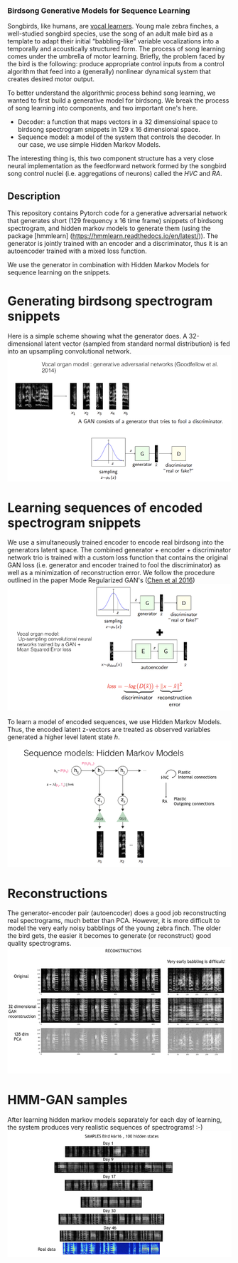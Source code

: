### Birdsong Generative Models for Sequence Learning

Songbirds, like humans, are [vocal learners](https://en.wikipedia.org/wiki/Vocal_learning). Young male zebra finches, a well-studied songbird species, use the song of an adult male bird as a template to adapt their initial “babbling-like” variable vocalizations into a temporally and acoustically structured form. The process of song learning comes under the umbrella of motor learning. Briefly, the problem faced by the bird is the following: produce appropriate control inputs from a control algorithm that feed into a (generally) nonlinear dynamical system that creates desired motor output. 

To better understand the algorithmic process behind song learning, we wanted to first build a generative model for birdsong. We break the process of song learning into components, and two important one's here.
* Decoder: a function that maps vectors in a 32 dimensioinal space to birdsong spectrogram snippets in 129 x 16 dimensional space.
* Sequence model: a model of the system that controls the decoder. In our case, we use simple Hidden Markov Models.

The interesting thing is, this two component structure has a very close neural implementation as the feedforward network formed by the songbird song control nuclei (i.e. aggregations of neurons) called the *HVC* and *RA*.

## Description
This repository contains Pytorch code for a generative adversarial network that generates short (129 frequency x 16 time frame) snippets of birdsong spectrogram, and hidden markov models to generate them (using the package [hmmlearn] (https://hmmlearn.readthedocs.io/en/latest/)). The generator is jointly trained with an encoder and a discriminator, thus it is an autoencoder trained with a mixed loss function.

We use the generator in combination  with Hidden Markov Models for sequence learning on the snippets.

# Generating birdsong spectrogram snippets
Here is a simple scheme showing what the generator does. A 32-dimensional latent vector (sampled from standard normal distribution) is fed into an upsampling convolutional network.
![generator](https://github.com/GaganNarula/birdsong_gan/blob/25b23036cff6d06526b36442bda14271233e4037/birdsong_gan/images/Generative%20models%20of%20sequence%20learning%20in%20birdsong.002.jpeg)

# Learning sequences of encoded spectrogram snippets
We use a simultaneously trained encoder to encode real birdsong into the generators latent space. The combined generator + encoder + discriminator network trio is trained with a custom loss function that contains the original GAN loss (i.e. generator and encoder trained to fool the discriminator) as well as a minimization of reconstruction error. We follow the procedure outlined in the paper Mode Regularized GAN's ([Chen et al 2016](https://arxiv.org/abs/1612.02136))
![network](https://github.com/GaganNarula/birdsong_gan/blob/25b23036cff6d06526b36442bda14271233e4037/birdsong_gan/images/Generative%20models%20of%20sequence%20learning%20in%20birdsong.003.jpeg)

To learn a model of encoded sequences, we use Hidden Markov Models. Thus, the encoded latent z-vectors are treated as observed variables generated a higher level latent state $h$. 
![hmm](https://github.com/GaganNarula/birdsong_gan/blob/25b23036cff6d06526b36442bda14271233e4037/birdsong_gan/images/Generative%20models%20of%20sequence%20learning%20in%20birdsong.005.jpeg)

# Reconstructions
The generator-encoder pair (autoencoder) does a good job reconstructing real spectrograms, much better than PCA. However, it is more difficult to model the very early noisy babblings of the young zebra finch. The older the bird gets, the easier it becomes to generate (or reconstruct) good quality spectrograms.
![example](https://github.com/GaganNarula/birdsong_gan/blob/25b23036cff6d06526b36442bda14271233e4037/birdsong_gan/images/Generative%20models%20of%20sequence%20learning%20in%20birdsong.004.jpeg)

# HMM-GAN samples
After learning hidden markov models separately for each day of learning, the system produces very realistic sequences of spectrograms! :-)
![sample](https://github.com/GaganNarula/birdsong_gan/blob/25b23036cff6d06526b36442bda14271233e4037/birdsong_gan/images/Generative%20models%20of%20sequence%20learning%20in%20birdsong.006.jpeg)
